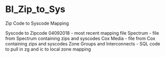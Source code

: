 # BI_Zip_to_Sys
Zip Code to Syscode Mapping

Syscode to Zipcode 04092018 - most recent mapping file
Spectrum - file from Spectrum containing zips and syscodes
Cox Media - file from Cox containing zips and syscodes
Zone Groups and Interconnects - SQL code to pull in zg and ic to local zone mapping
